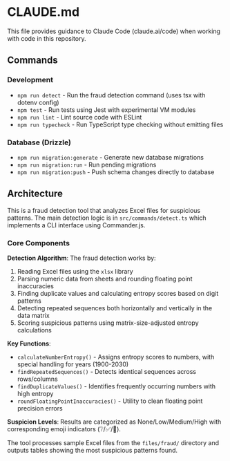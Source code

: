 # CLAUDE.md

This file provides guidance to Claude Code (claude.ai/code) when working with code in this repository.

## Commands

### Development
- `npm run detect` - Run the fraud detection command (uses tsx with dotenv config)
- `npm test` - Run tests using Jest with experimental VM modules
- `npm run lint` - Lint source code with ESLint
- `npm run typecheck` - Run TypeScript type checking without emitting files

### Database (Drizzle)
- `npm run migration:generate` - Generate new database migrations
- `npm run migration:run` - Run pending migrations
- `npm run migration:push` - Push schema changes directly to database

## Architecture

This is a fraud detection tool that analyzes Excel files for suspicious patterns. The main detection logic is in `src/commands/detect.ts` which implements a CLI interface using Commander.js.

### Core Components

**Detection Algorithm**: The fraud detection works by:
1. Reading Excel files using the `xlsx` library
2. Parsing numeric data from sheets and rounding floating point inaccuracies
3. Finding duplicate values and calculating entropy scores based on digit patterns
4. Detecting repeated sequences both horizontally and vertically in the data matrix
5. Scoring suspicious patterns using matrix-size-adjusted entropy calculations

**Key Functions**:
- `calculateNumberEntropy()` - Assigns entropy scores to numbers, with special handling for years (1900-2030)
- `findRepeatedSequences()` - Detects identical sequences across rows/columns
- `findDuplicateValues()` - Identifies frequently occurring numbers with high entropy
- `roundFloatingPointInaccuracies()` - Utility to clean floating point precision errors

**Suspicion Levels**: Results are categorized as None/Low/Medium/High with corresponding emoji indicators (❔/✅/🔴).

The tool processes sample Excel files from the `files/fraud/` directory and outputs tables showing the most suspicious patterns found.